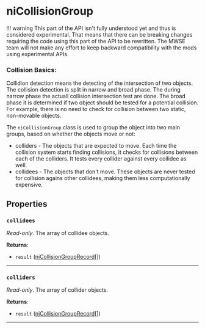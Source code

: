 <!---
	This file is autogenerated. Do not edit this file manually. Your changes will be ignored.
	More information: https://github.com/MWSE/MWSE/tree/master/docs
-->

# niCollisionGroup

!!! warning
	This part of the API isn't fully understood yet and thus is considered experimental. That means that there can be breaking changes requiring the code using this part of the API to be rewritten. The MWSE team will not make any effort to keep backward compatibility with the mods using experimental APIs.
 
### Collision Basics:

Collidion detection means the detecting of the intersection of two objects. The collision detection is split in narrow and broad phase. The during narrow phase the actuall collision intersection test are done. The broad phase it is determined if two object should be tested for a potential collision. For example, there is no need to check for collision between two static, non-movable objects.

The `niCollisionGroup` class is used to group the object into two main groups, based on whether the objects move or not:
 - colliders - The objects that are expected to move. Each time the collision system starts finding collisions, it checks for collisions between each of the colliders. It tests every collider against every collidee as well.
 - collidees - The objects that don't move. These objects are never tested for collision agains other collidees, making them less computationally expensive.


## Properties

### `collidees`

*Read-only*. The array of collidee objects.

**Returns**:

* `result` ([niCollisionGroupRecord](../../types/niCollisionGroupRecord)[])

***

### `colliders`

*Read-only*. The array of collider objects.

**Returns**:

* `result` ([niCollisionGroupRecord](../../types/niCollisionGroupRecord)[])

***

